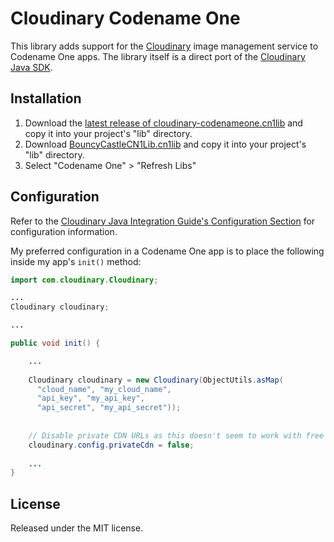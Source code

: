 # Cloudinary Codename One

This library adds support for the [Cloudinary](http://cloudinary.com/) image management service to Codename One apps.  The library itself is a direct port of the [Cloudinary Java SDK](http://cloudinary.com/documentation/java_integration).

## Installation

1. Download the [latest release of cloudinary-codenameone.cn1lib](https://github.com/shannah/cloudinary-codenameone/releases/latest) and copy it into your project's "lib" directory.
2. Download [BouncyCastleCN1Lib.cn1lib](https://github.com/chen-fishbein/bouncy-castle-codenameone-lib/raw/master/BouncyCastleCN1Lib.cn1lib) and copy it into your project's "lib" directory.
2. Select "Codename One" > "Refresh Libs"

## Configuration

Refer to the [Cloudinary Java Integration Guide's Configuration Section](http://cloudinary.com/documentation/java_integration#configuration) for configuration information.  

My preferred configuration in a Codename One app is to place the following inside my app's `init()` method:

```java
import com.cloudinary.Cloudinary;

...
Cloudinary cloudinary;

...

public void init() {

    ...
    
    Cloudinary cloudinary = new Cloudinary(ObjectUtils.asMap(
      "cloud_name", "my_cloud_name",
      "api_key", "my_api_key",
      "api_secret", "my_api_secret"));
      
      
    // Disable private CDN URLs as this doesn't seem to work with free accounts
    cloudinary.config.privateCdn = false;
    
    ...
}
```

## License

Released under the MIT license. 

